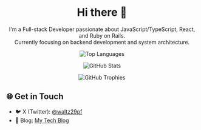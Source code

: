 <div align="center">
  <h1>Hi there 👋</h1>
  
  <p>
    I'm a Full-stack Developer passionate about JavaScript/TypeScript, React, and Ruby on Rails.<br>
    Currently focusing on backend development and system architecture.
  </p>

  <img
    alt="Top Languages"
    src="https://github-readme-stats.vercel.app/api/top-langs/?username=waltz29pf&layout=compact&theme=onedark"
  />

  <img
    alt="GitHub Stats"
    src="https://github-readme-stats.vercel.app/api?username=waltz29pf&theme=onedark&show_icons=true"
  />

  <img
    alt="GitHub Trophies"
    src="https://github-profile-trophy.vercel.app/?username=waltz29pf&theme=onedark&column=4&margin-w=8&margin-h=8"
  />
</div>

<h2>🌐 Get in Touch</h2>

- 🐦 X (Twitter): [@waltz29pf](https://x.com/waltz29pf)
- 📝 Blog: [My Tech Blog](https://microcms-nextjs-blog-tau.vercel.app/)
